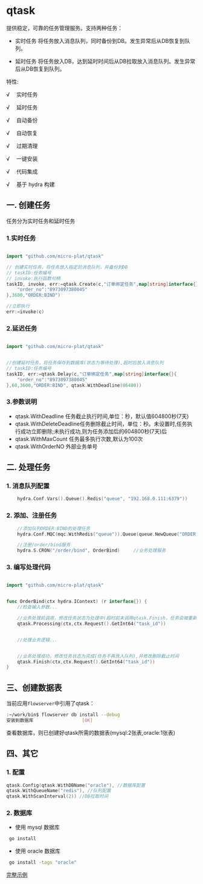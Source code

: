 # qtask

提供稳定，可靠的任务管理服务。支持两种任务：

* 实时任务
将任务放入消息队列，同时备份到DB。发生异常后从DB恢复到队列。


* 延时任务
将任务放入DB，达到延时时间后从DB拉取放入消息队列。发生异常后从DB恢复到队列。




特性:

√ 　实时任务

√ 　延时任务

√ 　自动备份

√ 　自动恢复

√ 　过期清理

√ 　一键安装

√ 　代码集成

√ 　基于 hydra 构建


## 一. 创建任务

任务分为实时任务和延时任务

### 1.实时任务  

```go

import "github.com/micro-plat/qtask"

// 创建实时任务，将任务放入指定的消息队列，并备份到DB
// taskID:任务编号
// invoke:执行函数句柄
taskID, invoke, err:=qtask.Create(c,"订单绑定任务",map[string]interface{}{
    "order_no":"8973097380045"
},3600,"ORDER:BIND")

//立即执行
err:=invoke(c)
```


### 2.延迟任务

```go

import "github.com/micro-plat/qtask"


//创建延时任务，将任务保存到数据库(状态为等待处理),超时后放入消息队列
// taskID:任务编号
taskID, err:=qtask.Delay(c,"订单绑定任务",map[string]interface{}{
    "order_no":"8973097380045"
},60,3600,"ORDER:BIND", qtask.WithDeadline(86400))
```

### 3.参数说明
* qtask.WithDeadline 任务截止执行时间,单位：秒，默认值604800秒(7天)
* qtask.WithDeleteDeadline任务删除截止时间，单位：秒。未设置时,任务执行成功立即删除;未执行成功,则为任务添加后的604800秒(7天)后
* qtask.WithMaxCount 任务最多执行次数,默认为100次
* qtask.WithOrderNO 外部业务单号


## 二. 处理任务

### 1. 消息队列配置

```go
    hydra.Conf.Vars().Queue().Redis("queue", "192.168.0.111:6379"))
```

###  2. 添加、注册任务

```go
    //添加队列ORDER:BIND的处理任务
    hydra.Conf.MQC(mqc.WithRedis("queue")).Queue(queue.NewQueue("ORDER:BIND", "/order/bind"))

    //注册/order/bind服务
    hydra.S.CRON("/order/bind", OrderBind)     //业务处理服务
```

### 3. 编写处理代码
```go

import "github.com/micro-plat/qtask"


func OrderBind(ctx hydra.IContext) (r interface{}) {
    //检查输入参数...

    //业务处理前调用，修改任务状态为处理中(超时前未调用qtask.Finish，任务会被重新放入队列)
    qtask.Processing(ctx,ctx.Request().GetInt64("task_id"))


    //处理业务逻辑...


    //业务处理成功，修改任务状态为完成(任务不再放入队列),并修改删除截止时间
    qtask.Finish(ctx,ctx.Request().GetInt64("task_id"))
}

```

## 三、创建数据表

当前应用`flowserver`中引用了qtask：

```sh
:~/work/bin$ flowserver db install --debug
安装到数据库 					[OK]
```

查看数据库，则已创建好qtask所需的数据表(mysql:2张表,oracle:1张表)



## 四、其它

### 1. 配置

```go
qtask.Config(qtask.WithDBName("oracle"), //数据库配置
qtask.WithQueueName("redis"), //队列配置
qtask.WithScanInterval(2)) //DB拉取时间
```

### 2. 数据库

* 使用 mysql 数据库

```sh
 go install
```

* 使用 oracle 数据库

```sh
 go install -tags "oracle"
```

[完整示例](https://github.com/micro-plat/qtask/tree/master/examples/flowserver)
